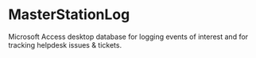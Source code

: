 # MasterStationLog
Microsoft Access desktop database for logging events of interest and for tracking helpdesk issues &amp; tickets.
